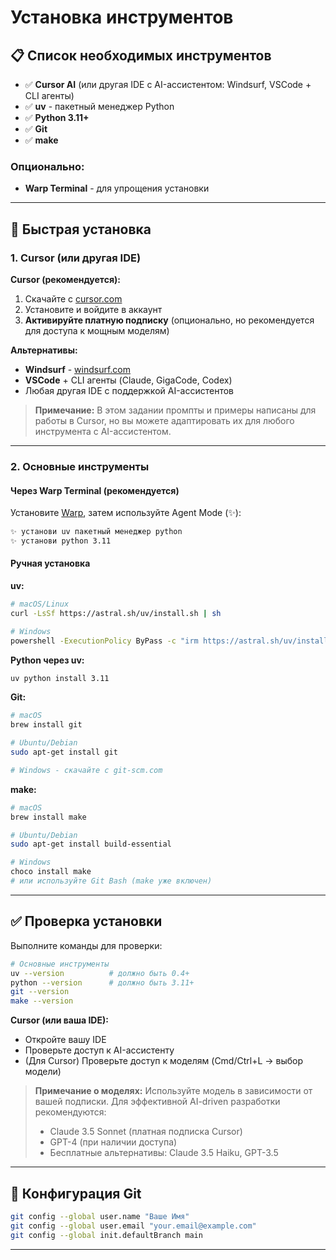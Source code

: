 # Установка инструментов

## 📋 Список необходимых инструментов

- ✅ **Cursor AI** (или другая IDE с AI-ассистентом: Windsurf, VSCode + CLI агенты)
- ✅ **uv** - пакетный менеджер Python
- ✅ **Python 3.11+**
- ✅ **Git**
- ✅ **make**

### Опционально:
- **Warp Terminal** - для упрощения установки

---

## 🚀 Быстрая установка

### 1. Cursor (или другая IDE)

**Cursor (рекомендуется):**
1. Скачайте с [cursor.com](https://www.cursor.com/)
2. Установите и войдите в аккаунт
3. **Активируйте платную подписку** (опционально, но рекомендуется для доступа к мощным моделям)

**Альтернативы:**
- **Windsurf** - [windsurf.com](https://codeium.com/windsurf)
- **VSCode** + CLI агенты (Claude, GigaCode, Codex)
- Любая другая IDE с поддержкой AI-ассистентов

> **Примечание:** В этом задании промпты и примеры написаны для работы в Cursor, но вы можете адаптировать их для любого инструмента с AI-ассистентом.

---

### 2. Основные инструменты

#### Через Warp Terminal (рекомендуется)

Установите [Warp](https://www.warp.dev/), затем используйте Agent Mode (✨):

```bash
✨ установи uv пакетный менеджер python
✨ установи python 3.11
```

#### Ручная установка

**uv:**
```bash
# macOS/Linux
curl -LsSf https://astral.sh/uv/install.sh | sh

# Windows
powershell -ExecutionPolicy ByPass -c "irm https://astral.sh/uv/install.ps1 | iex"
```

**Python через uv:**
```bash
uv python install 3.11
```

**Git:**
```bash
# macOS
brew install git

# Ubuntu/Debian
sudo apt-get install git

# Windows - скачайте с git-scm.com
```

**make:**
```bash
# macOS
brew install make

# Ubuntu/Debian
sudo apt-get install build-essential

# Windows
choco install make
# или используйте Git Bash (make уже включен)
```

---

## ✅ Проверка установки

Выполните команды для проверки:

```bash
# Основные инструменты
uv --version          # должно быть 0.4+
python --version      # должно быть 3.11+
git --version
make --version
```

**Cursor (или ваша IDE):**
- Откройте вашу IDE
- Проверьте доступ к AI-ассистенту
- (Для Cursor) Проверьте доступ к моделям (Cmd/Ctrl+L → выбор модели)

> **Примечание о моделях:** Используйте модель в зависимости от вашей подписки. Для эффективной AI-driven разработки рекомендуются:
> - Claude 3.5 Sonnet (платная подписка Cursor)
> - GPT-4 (при наличии доступа)
> - Бесплатные альтернативы: Claude 3.5 Haiku, GPT-3.5

---

## 🔧 Конфигурация Git

```bash
git config --global user.name "Ваше Имя"
git config --global user.email "your.email@example.com"
git config --global init.defaultBranch main
```

---

